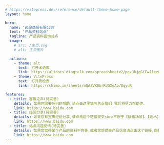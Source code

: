 ```yaml
---
# https://vitepress.dev/reference/default-theme-home-page
layout: home

hero:
  name: '迈途商贸有限公司'
  text: '产品资料站点'
  tagline: 产品资料查询站点
  image:
    # src: /主页.svg
    # alt: 主页图片

  actions:
    - theme: alt
      text: 打开术语库
      link: https://alidocs.dingtalk.com/spreadsheetv2/pgzJkjgGLFwJ1ezL/edit?dentryKey=pgzJkjgGLFwJ1ezL&dd_user_keyboard=false&dd_progress=true&dt_editor_toolbar=true
    - theme: VitePress
      text: 打开质检表
      link: https://shimo.im/sheets/m8AZVK0brRUGXeAb/QqyuR

features:
  - title: 客服之声(待完善)
    details: 如果你需要任何的帮助,请点击这里填写告诉我们,我们将尽力帮助你。
    link: https://www.baidu.com
  - title: 经验分享(待完善)
    details: 如果您有宝贵经验分享,请点击这个链接提交<br>不限于【疑难场景】、【话术】、【售前售后技巧】等...
    link: https://www.baidu.com
  - title: 站点问题反馈(待完善)
    details: 如果您觉得某个产品的资料不完善,或者您想提交产品信息请点击这个链接,向我们提交, 感谢!
    link: https://www.baidu.com
---
```

